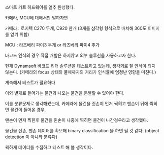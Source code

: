 스마트 카트 하드웨어를 얼추 완성했다.

카메라, MCU에 대해서만 말하자면

카메라 : 로지텍  C270  두개, C920 한개 (3개를 삼각형 형식으로 배치해 360도 이미지를 얻기 위함) 

MCU : 라즈베리 파이3 두개 or 라즈베리 파이4 추가

바코드 인식의 경우 직접 개발은 하지않고 외부 솔루션을 사용하고자 한다.

현재 Dynamsoft 바코드 리더 솔루션을 테스트하고 있는데, 생각외로 잘 인식이 되지 않는다. (카메라의 focus 상태와 물체까지의 거리가 인식률에 엄청난 영향을 미친다.)

계속해서 테스트가 필요하다


이와 별개로 들어가는 물건과 나오는 물건을 분별할 수 있어야 한다.

이를 분류문제로 생각해봤는데, 카메라에 물건을 쥔손이 먼저 찍히고 맨손이 뒤에 찍히면 물건이 들어온 경우,

맨손이 먼저 찍힌후 물건을 쥔손이 나중에 찍히면 물건이 나간경우라고 생각했다.

물건을 쥔손, 맨손 데이터를 확보해 binary classification 을 하면 될 것 같다. (object detection 이 아니라 분류다)

퀵하게 데이터를 수집하고 테스트 해 볼 생각이다.
